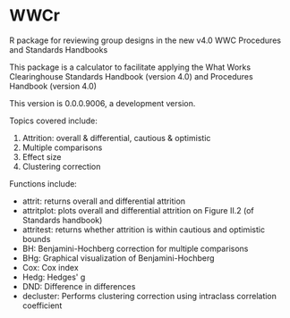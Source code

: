 # WWCr
R package for reviewing group designs in the new v4.0 WWC Procedures and Standards Handbooks

This package is a calculator to facilitate applying the What Works Clearinghouse Standards Handbook (version 4.0) and Procedures Handbook (version 4.0)

This version is 0.0.0.9006, a development version.

Topics covered include:
1) Attrition: overall & differential, cautious & optimistic 
2) Multiple comparisons
3) Effect size
4) Clustering correction

Functions include:
* attrit: returns overall and differential attrition
* attritplot: plots overall and differential attrition on Figure II.2 (of Standards handbook)
* attritest: returns whether attrition is within cautious and optimistic bounds
* BH: Benjamini-Hochberg correction for multiple comparisons
* BHg: Graphical visualization of Benjamini-Hochberg
* Cox: Cox index
* Hedg: Hedges' g
* DND: Difference in differences
* decluster: Performs clustering correction using intraclass correlation coefficient
